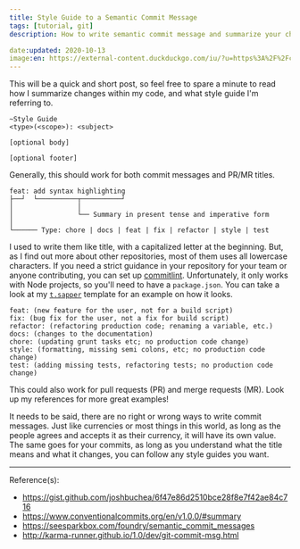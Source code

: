 ```yaml
---
title: Style Guide to a Semantic Commit Message
tags: [tutorial, git]
description: How to write semantic commit message and summarize your changes in under 50 characters

date:updated: 2020-10-13
image:en: https://external-content.duckduckgo.com/iu/?u=https%3A%2F%2Fcodereviewvideos.com%2Fblog%2Fwp-content%2Fuploads%2F2015%2F06%2Fgit-goodness.gif&f=1&nofb=1
---
```


This will be a quick and short post, so feel free to spare a minute to read how I summarize changes within my code, and what style guide I'm referring to.

```
~Style Guide
<type>(<scope>): <subject>

[optional body]

[optional footer]
```

Generally, this should work for both commit messages and PR/MR titles.

```
feat: add syntax highlighting
├──┘  └──────────┬──────────┘
│                │
│                └── Summary in present tense and imperative form
│
└────── Type: chore | docs | feat | fix | refactor | style | test
```

I used to write them like title, with a capitalized letter at the beginning. But, as I find out more about other repositories, most of them uses all lowercase characters. If you need a strict guidance in your repository for your team or anyone contributing, you can set up [commitlint](https://github.com/conventional-changelog/commitlint). Unfortunately, it only works with Node projects, so you'll need to have a `package.json`. You can take a look at my [`t.sapper`](https://github.com/ignatiusmb/t.sapper) template for an example on how it looks.

```
feat: (new feature for the user, not for a build script)
fix: (bug fix for the user, not a fix for build script)
refactor: (refactoring production code; renaming a variable, etc.)
docs: (changes to the documentation)
chore: (updating grunt tasks etc; no production code change)
style: (formatting, missing semi colons, etc; no production code change)
test: (adding missing tests, refactoring tests; no production code change)
```

This could also work for pull requests (PR) and merge requests (MR). Look up my references for more great examples!

It needs to be said, there are no right or wrong ways to write commit messages. Just like currencies or most things in this world, as long as the people agrees and accepts it as their currency, it will have its own value. The same goes for your commits, as long as you understand what the title means and what it changes, you can follow any style guides you want.

---
Reference(s):

- <https://gist.github.com/joshbuchea/6f47e86d2510bce28f8e7f42ae84c716>
- <https://www.conventionalcommits.org/en/v1.0.0/#summary>
- <https://seesparkbox.com/foundry/semantic_commit_messages>
- <http://karma-runner.github.io/1.0/dev/git-commit-msg.html>
